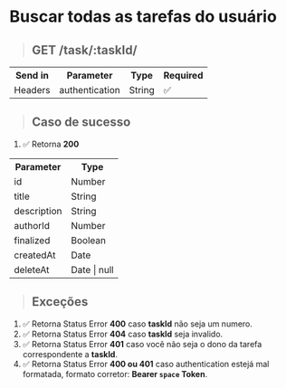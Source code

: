 # Buscar todas as tarefas do usuário

> ## GET **/task/:taskId/**

<table>
  <tr>
    <th>Send in</th>
    <th>Parameter</th>
    <th>Type</th>
    <th>Required</th>
  </tr>
  <tr>
   <td>Headers</td>
   <td>authentication</td>
    <td>String</td>
    <td>✅</td>
  </tr>
</table>

> ## Caso de sucesso

1.  ✅ Retorna **200**

<table>
  <tr>
    <th>Parameter</th>
    <th>Type</th>
  </tr>
  <tr>
    <td>id</td>
    <td>Number</td>
  </tr>
  <tr>
    <td>title</td>
    <td>String</td>
  </tr>
  <tr>
    <td>description</td>
    <td>String</td>
  </tr>
  <tr>
    <td>authorId</td>
    <td>Number</td>
  </tr>
  <tr>
    <td>finalized</td>
    <td>Boolean</td>
  </tr>
  <tr>
    <td>createdAt</td>
    <td>Date</td>
  </tr>
  <tr>
    <td>deleteAt</td>
    <td>Date | null</td>
  </tr>
</table>

> ## Exceções

1. ✅ Retorna Status Error **400** caso **taskId** não seja um numero.
2. ✅ Retorna Status Error **404** caso **taskId** seja invalido.
3. ✅ Retorna Status Error **401** caso você não seja o dono da tarefa correspondente a **taskId**.
4. ✅ Retorna Status Error **400 ou 401** caso authentication estejá mal formatada, formato corretor: **Bearer `space` Token**.
